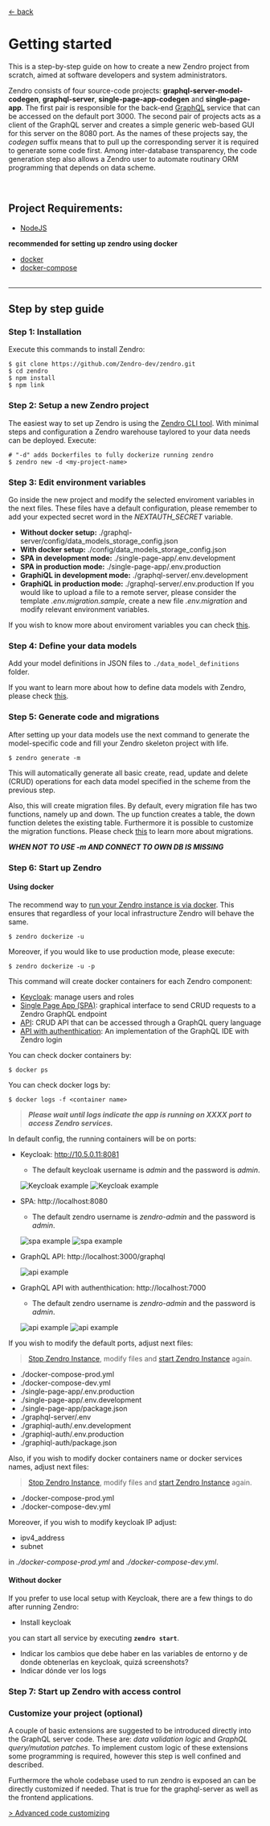 [ &larr; back](README.md)
<br/>
# Getting started

This is a step-by-step guide on how to create a new Zendro project from scratch, aimed at software developers and system administrators.

Zendro consists of four source-code projects: __graphql-server-model-codegen__, __graphql-server__, __single-page-app-codegen__ and __single-page-app__. The first pair is responsible for the back-end [GraphQL](https://graphql.org/learn/) service that can be accessed on the default port 3000. The second pair of projects acts as a client of the GraphQL server and creates a simple generic web-based GUI for this server on the 8080 port. As the names of these projects say, the *codegen* suffix means that to pull up the corresponding server it is required to generate some code first. Among inter-database transparency, the code generation step also allows a Zendro user to automate routinary ORM programming that depends on data scheme.

 <br/>

## Project Requirements:
 * [NodeJS](https://nodejs.org/en/) 

 **recommended for setting up zendro using docker**
 * [docker](https://docs.docker.com/get-docker/)
 * [docker-compose](https://docs.docker.com/compose/install/#install-compose)
 <br/><br/>

* * *
## Step by step guide

### Step 1: Installation

Execute this commands to install Zendro:

```
$ git clone https://github.com/Zendro-dev/zendro.git
$ cd zendro
$ npm install
$ npm link
```

### Step 2: Setup a new Zendro project

The easiest way to set up Zendro is using the [Zendro CLI tool](https://github.com/Zendro-dev/zendro). With minimal steps and configuration a Zendro warehouse taylored to your data needs can be deployed. Execute:

```
# "-d" adds Dockerfiles to fully dockerize running zendro 
$ zendro new -d <my-project-name> 
```

### Step 3: Edit environment variables

Go inside the new project and modify the selected enviroment variables in the next files. These files have a default configuration, please remember to add your expected secret word in the *NEXTAUTH_SECRET* variable.

* **Without docker setup:** ./graphql-server/config/data_models_storage_config.json
* **With docker setup:** ./config/data_models_storage_config.json
* **SPA in development mode:** ./single-page-app/.env.development
* **SPA in production mode:** ./single-page-app/.env.production
* **GraphiQL in development mode:** ./graphql-server/.env.development
* **GraphiQL in production mode:** ./graphql-server/.env.production
  If you would like to upload a file to a remote server, please consider the template *.env.migration.sample*, create a new file *.env.migration* and modify relevant environment variables.

If you wish to know more about enviroment variables you can check [this](env_vars.md).

### Step 4: Define your data models

Add your model definitions in JSON files to `./data_model_definitions` folder.

If you want to learn more about how to define data models with Zendro, please check [this](setup_data_scheme.md).

### Step 5: Generate code and migrations

After setting up your data models use the next command to generate the model-specific code and fill your Zendro skeleton project with life.

```
$ zendro generate -m
```

This will automatically generate all basic create, read, update and delete (CRUD) operations for each data model specified in the scheme from the previous step.

Also, this will create migration files. By default, every migration file has two functions, namely up and down. The up function creates a table, the down function deletes the existing table. Furthermore it is possible to customize the migration functions. Please check [this](zendro_cli.md) to learn more about migrations.

***WHEN NOT TO USE -m AND CONNECT TO OWN DB IS MISSING*** 

### Step 6: Start up Zendro 

#### Using docker
The recommend way to [run your Zendro instance is via docker](https://zendro-dev.github.io/zendro_cli.html#dockerize-zendro-app-with-example-docker-files). This ensures that regardless of your local infrastructure Zendro will behave the same.
```
$ zendro dockerize -u 
```

Moreover, if you would like to use production mode, please execute:
```
$ zendro dockerize -u -p
```

This command will create docker containers for each Zendro component:
* [Keycloak](https://github.com/Zendro-dev/Zendro-dev.github.io/blob/documentation-vb/oauth.md): manage users and roles
* [Single Page App (SPA)](https://github.com/Zendro-dev/single-page-app): graphical interface to send CRUD requests to a Zendro GraphQL endpoint
* [API](https://github.com/Zendro-dev/graphql-server): CRUD API that can be accessed through a GraphQL query language
* [API with authenthication](https://github.com/Zendro-dev/graphiql-auth): An implementation of the GraphQL IDE with Zendro login

You can check docker containers by:
```
$ docker ps
```

You can check docker logs by:
```
$ docker logs -f <container name>
```

> ***Please wait until logs indicate the app is running on XXXX port to access Zendro services.***

In default config, the running containers will be on ports:

* Keycloak: http://10.5.0.11:8081
   * The default keycloak username is *admin* and the password is *admin*.

  ![Keycloak example](figures/kc1.png)
  ![Keycloak example](figures/kc2.png)

* SPA: http://localhost:8080
    * The default zendro username is *zendro-admin* and the password is *admin*.

  ![spa example](figures/login.png)
  ![spa example](figures/spa.png)

* GraphQL API: http://localhost:3000/graphql

  ![api example](figures/graphql.png )

* GraphQL API with authenthication: http://localhost:7000
    * The default zendro username is *zendro-admin* and the password is *admin*.

  ![api example](figures/login.png)
  ![api example](figures/graphiql.png)


If you wish to modify the default ports, adjust next files:
> [Stop Zendro Instance](), modify files and [start Zendro Instance]() again.

* ./docker-compose-prod.yml
* ./docker-compose-dev.yml
* ./single-page-app/.env.production
* ./single-page-app/.env.development
* ./single-page-app/package.json
* ./graphql-server/.env
* ./graphiql-auth/.env.development
* ./graphiql-auth/.env.production
* ./graphiql-auth/package.json

Also, if you wish to modify docker containers name or docker services names, adjust next files:
> [Stop Zendro Instance](), modify files and [start Zendro Instance]() again.

* ./docker-compose-prod.yml
* ./docker-compose-dev.yml

Moreover, if you wish to modify keycloak IP adjust:
* ipv4_address
* subnet

in *./docker-compose-prod.yml* and *./docker-compose-dev.yml*.


#### Without docker
If you prefer to use local setup with Keycloak, there are a few things to do after running Zendro:

* Install keycloak

you can start all service by executing **`zendro start`**.

* Indicar los cambios que debe haber en las variables de entorno y de donde obtenerlas en keycloak, quizá screenshots?
* Indicar dónde ver los logs





### Step 7: Start up Zendro with access control 




### Customize your project (optional)

A couple of basic extensions are suggested to be introduced directly into the GraphQL server code. These are: *data validation logic* and *GraphQL query/mutation patches*. To implement custom logic of these extensions some programming is required, however this step is well confined and described.  

Furthermore the whole codebase used to run zendro is exposed an can be directly customized if needed. That is true for the graphql-server as well as the frontend applications.

[ > Advanced code customizing](setup_customize.md)
